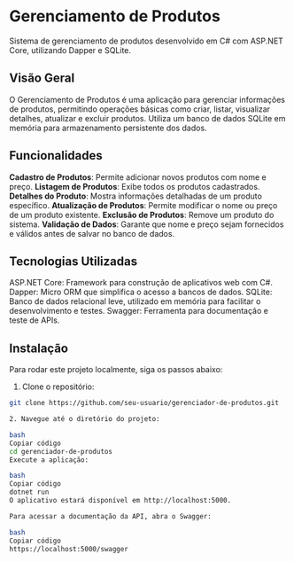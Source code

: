 # Gerenciamento de Produtos
Sistema de gerenciamento de produtos desenvolvido em C# com ASP.NET Core, utilizando Dapper e SQLite.

## Visão Geral
O Gerenciamento de Produtos é uma aplicação para gerenciar informações de produtos, permitindo operações básicas como criar, listar, visualizar detalhes, atualizar e excluir produtos. Utiliza um banco de dados SQLite em memória para armazenamento persistente dos dados.

## Funcionalidades
**Cadastro de Produtos**: Permite adicionar novos produtos com nome e preço.
**Listagem de Produtos**: Exibe todos os produtos cadastrados.
**Detalhes do Produto**: Mostra informações detalhadas de um produto específico.
**Atualização de Produtos**: Permite modificar o nome ou preço de um produto existente.
**Exclusão de Produtos**: Remove um produto do sistema.
**Validação de Dados**: Garante que nome e preço sejam fornecidos e válidos antes de salvar no banco de dados.

## Tecnologias Utilizadas
ASP.NET Core: Framework para construção de aplicativos web com C#.
Dapper: Micro ORM que simplifica o acesso a bancos de dados.
SQLite: Banco de dados relacional leve, utilizado em memória para facilitar o desenvolvimento e testes.
Swagger: Ferramenta para documentação e teste de APIs.

## Instalação
Para rodar este projeto localmente, siga os passos abaixo:

1. Clone o repositório:

  ```bash
  git clone https://github.com/seu-usuario/gerenciador-de-produtos.git

2. Navegue até o diretório do projeto:

bash
Copiar código
cd gerenciador-de-produtos
Execute a aplicação:

bash
Copiar código
dotnet run
O aplicativo estará disponível em http://localhost:5000.

Para acessar a documentação da API, abra o Swagger:

bash
Copiar código
https://localhost:5000/swagger
